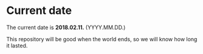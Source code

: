 # Current date

The current date is **2018.02.11.** (YYYY.MM.DD.)

This repository will be good when the world ends, so we will know how long it lasted.